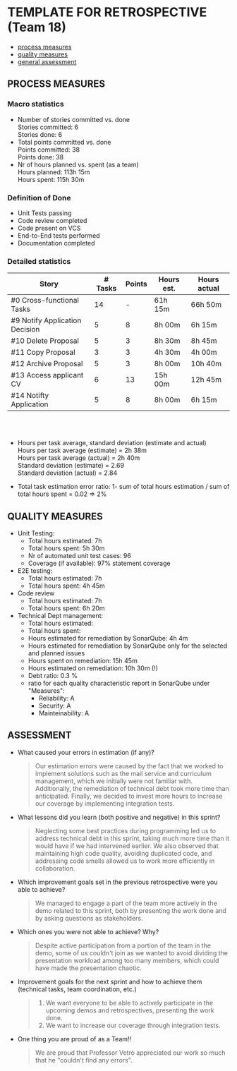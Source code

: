 TEMPLATE FOR RETROSPECTIVE (Team 18)
=====================================

- [process measures](#process-measures)
- [quality measures](#quality-measures)
- [general assessment](#assessment)

## PROCESS MEASURES 

### Macro statistics

- Number of stories committed vs. done
  <br>Stories committed: 6 
  <br>Stories done: 6
- Total points committed vs. done
  <br>Points committed: 38
  <br>Points done: 38
- Nr of hours planned vs. spent (as a team)
  <br>Hours planned: 113h 15m
  <br>Hours spent: 115h 30m

 ### Definition of Done
 
- Unit Tests passing
- Code review completed
- Code present on VCS
- End-to-End tests performed
- Documentation completed
 

### Detailed statistics

| Story  | # Tasks | Points | Hours est. | Hours actual |
|--------|---------|--------|------------|--------------|
| #0 Cross-functional Tasks  |   14   |   -   |    61h 15m        |    66h 50m      |  
| #9 Notify Application Decision  |    5     |    8   |        8h 00m    |      6h 15m        | 
| #10 Delete Proposal     |   5      |    3    |    8h 30m        |       8h 45m       |
| #11 Copy Proposal      |    3     |    3    |   4h 30m      |      4h 00m        |
| #12 Archive Proposal      |    5     |    3    |    8h 00m      |        10h 40m      |
| #13 Access applicant CV      |    6     |    13    |   15h 00m     |    12h 45m          |
| #14  Notifty Application      |    5     |    8    |   8h 00m      |     6h 15m         |


<br><br>
- Hours per task average, standard deviation (estimate and actual) 
<br>Hours per task average (estimate) = 2h 38m
<br>Hours per task average (actual) =  2h 40m
<br>Standard deviation (estimate) = 2.69
<br>Standard deviation (actual) = 2.84

- Total task estimation error ratio: 1- sum of total hours estimation / sum of total hours spent = 0.02 => 2%

  
## QUALITY MEASURES 

- Unit Testing:
  - Total hours estimated: 7h
  - Total hours spent: 5h 30m
  - Nr of automated unit test cases: 96
  - Coverage (if available): 97% statement coverage
- E2E testing:
  - Total hours estimated: 7h
  - Total hours spent: 4h 45m
- Code review 
  - Total hours estimated: 7h
  - Total hours spent: 6h 20m
- Technical Dept management:
  - Total hours estimated: 
  - Total hours spent:
  - Hours estimated for remediation by SonarQube: 4h 4m
  - Hours estimated for remediation by SonarQube only for the selected and planned issues
  - Hours spent on remediation: 15h 45m
  - Hours estimated on remediation: 10h 30m  (!)
  - Debt ratio: 0.3 %
  - ratio for each quality characteristic report in SonarQube under "Measures":
    - Reliability: A
    - Security: A
    - Mainteinability: A

  


## ASSESSMENT

- What caused your errors in estimation (if any)?
  > Our estimation errors were caused by the fact that we worked to implement solutions such as the mail service and curriculum management, which we initially were not familiar with. Additionally, the remediation of technical debt took more time than anticipated. Finally, we decided to invest more hours to increase our coverage by implementing integration tests.

- What lessons did you learn (both positive and negative) in this sprint?
  > Neglecting some best practices during programming led us to address technical debt in this sprint, taking much more time than it would have if we had intervened earlier. We also observed that maintaining high code quality, avoiding duplicated code, and addressing code smells allowed us to work more efficiently in collaboration.

- Which improvement goals set in the previous retrospective were you able to achieve? 
  > We managed to engage a part of the team more actively in the demo related to this sprint, both by presenting the work done and by asking questions as stakeholders.

- Which ones you were not able to achieve? Why?

  > Despite active participation from a portion of the team in the demo, some of us couldn't join as we wanted to avoid dividing the presentation workload among too many members, which could have made the presentation chaotic.

- Improvement goals for the next sprint and how to achieve them (technical tasks, team coordination, etc.)

  > 1. We want everyone to be able to actively participate in the upcoming demos and retrospectives, presenting the work done.
  > 2. We want to increase our coverage through integration tests.

- One thing you are proud of as a Team!!
  > We are proud that Professor Vetrò appreciated our work so much that he "couldn't find any errors".
